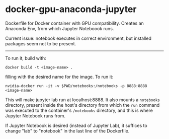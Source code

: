 # docker-gpu-anaconda-jupyter
Dockerfile for Docker container with GPU compatibility. Creates an Anaconda Env, from which Jupyter Noteboook runs.

Current issue: notebook executes in correct environment, but installed packages seem not to be present.

---

To run it, build with:

`docker build -t <image-name> .`

filling <image-name> with the desired name for the image. To run it:

`nvidia-docker run -it -v $PWD/notebooks:/notebooks -p 8888:8888 <image-name>`

This will make jupyter lab run at localhost:8888. It also mounts a `notebooks` directory, present inside the host's directory from which the `run` command was executed to the container's `/notebooks` directory, and this is where Jupyter Notebook runs from.

If Jupyter Notebook is desired (instead of Jupyter Lab), it suffices to change "lab" to "notebook" in the last line of the Dockerfile.
